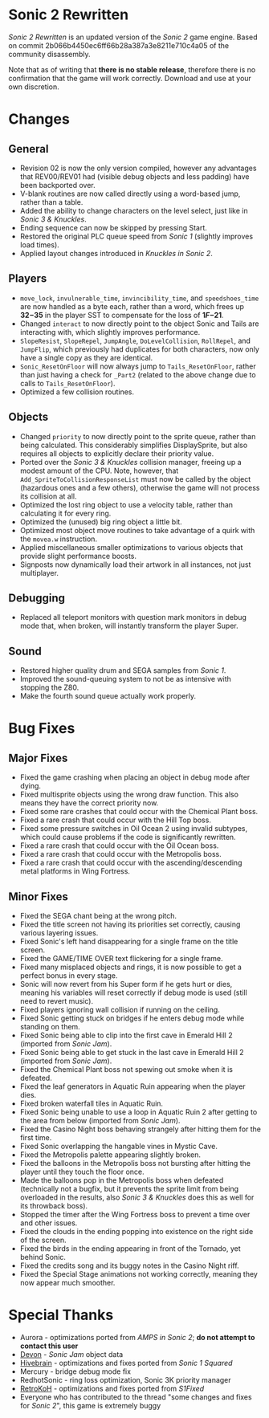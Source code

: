 # Sonic 2 Rewritten
_Sonic 2 Rewritten_ is an updated version of the _Sonic 2_ game engine. Based on commit 2b066b4450ec6ff66b28a387a3e8211e710c4a05 of the community disassembly.

Note that as of writing that **there is no stable release**, therefore there is no confirmation that the game will work correctly. Download and use at your own discretion.

# Changes
## General
* Revision 02 is now the only version compiled, however any advantages that REV00/REV01 had (visible debug objects and less padding) have been backported over.
* V-blank routines are now called directly using a word-based jump, rather than a table.
* Added the ability to change characters on the level select, just like in _Sonic 3 & Knuckles_.
* Ending sequence can now be skipped by pressing Start.
* Restored the original PLC queue speed from _Sonic 1_ (slightly improves load times).
* Applied layout changes introduced in _Knuckles in Sonic 2_.

## Players
* `move_lock`, `invulnerable_time`, `invincibility_time`, and `speedshoes_time` are now handled as a byte each, rather than a word, which frees up **$32-$35** in the player SST to compensate for the loss of **$1F-$21**.
* Changed `interact` to now directly point to the object Sonic and Tails are interacting with, which slightly improves performance.
* `SlopeResist`, `SlopeRepel`, `JumpAngle`, `DoLevelCollision`, `RollRepel`, and `JumpFlip`, which previously had duplicates for both characters, now only have a single copy as they are identical.
* `Sonic_ResetOnFloor` will now always jump to `Tails_ResetOnFloor`, rather than just having a check for `_Part2` (related to the above change due to calls to `Tails_ResetOnFloor`).
* Optimized a few collision routines.

## Objects
* Changed `priority` to now directly point to the sprite queue, rather than being calculated. This considerably simplifies DisplaySprite, but also requires all objects to explicitly declare their priority value.
* Ported over the _Sonic 3 & Knuckles_ collision manager, freeing up a modest amount of the CPU. Note, however, that `Add_SpriteToCollisionResponseList` must now be called by the object (hazardous ones and a few others), otherwise the game will not process its collision at all.
* Optimized the lost ring object to use a velocity table, rather than calculating it for every ring.
* Optimized the (unused) big ring object a little bit.
* Optimized most object move routines to take advantage of a quirk with the `movea.w` instruction.
* Applied miscellaneous smaller optimizations to various objects that provide slight performance boosts.
* Signposts now dynamically load their artwork in all instances, not just multiplayer.

## Debugging
* Replaced all teleport monitors with question mark monitors in debug mode that, when broken, will instantly transform the player Super.

## Sound
* Restored higher quality drum and SEGA samples from _Sonic 1_.
* Improved the sound-queuing system to not be as intensive with stopping the Z80.
* Make the fourth sound queue actually work properly.

# Bug Fixes
## Major Fixes
* Fixed the game crashing when placing an object in debug mode after dying.
* Fixed multisprite objects using the wrong draw function. This also means they have the correct priority now.
* Fixed some rare crashes that could occur with the Chemical Plant boss.
* Fixed a rare crash that could occur with the Hill Top boss.
* Fixed some pressure switches in Oil Ocean 2 using invalid subtypes, which could cause problems if the code is significantly rewritten.
* Fixed a rare crash that could occur with the Oil Ocean boss.
* Fixed a rare crash that could occur with the Metropolis boss.
* Fixed a rare crash that could occur with the ascending/descending metal platforms in Wing Fortress.

## Minor Fixes
* Fixed the SEGA chant being at the wrong pitch.
* Fixed the title screen not having its priorities set correctly, causing various layering issues.
* Fixed Sonic's left hand disappearing for a single frame on the title screen.
* Fixed the GAME/TIME OVER text flickering for a single frame.
* Fixed many misplaced objects and rings, it is now possible to get a perfect bonus in every stage.
* Sonic will now revert from his Super form if he gets hurt or dies, meaning his variables will reset correctly if debug mode is used (still need to revert music).
* Fixed players ignoring wall collision if running on the ceiling.
* Fixed Sonic getting stuck on bridges if he enters debug mode while standing on them.
* Fixed Sonic being able to clip into the first cave in Emerald Hill 2 (imported from _Sonic Jam_).
* Fixed Sonic being able to get stuck in the last cave in Emerald Hill 2 (imported from _Sonic Jam_).
* Fixed the Chemical Plant boss not spewing out smoke when it is defeated.
* Fixed the leaf generators in Aquatic Ruin appearing when the player dies.
* Fixed broken waterfall tiles in Aquatic Ruin.
* Fixed Sonic being unable to use a loop in Aquatic Ruin 2 after getting to the area from below (imported from _Sonic Jam_).
* Fixed the Casino Night boss behaving strangely after hitting them for the first time.
* Fixed Sonic overlapping the hangable vines in Mystic Cave.
* Fixed the Metropolis palette appearing slightly broken.
* Fixed the balloons in the Metropolis boss not bursting after hitting the player until they touch the floor once.
* Made the balloons pop in the Metropolis boss when defeated (technically not a bugfix, but it prevents the sprite limit from being overloaded in the results, also _Sonic 3 & Knuckles_ does this as well for its throwback boss).
* Stopped the timer after the Wing Fortress boss to prevent a time over and other issues.
* Fixed the clouds in the ending popping into existence on the right side of the screen.
* Fixed the birds in the ending appearing in front of the Tornado, yet behind Sonic.
* Fixed the credits song and its buggy notes in the Casino Night riff.
* Fixed the Special Stage animations not working correctly, meaning they now appear much smoother.

# Special Thanks
* Aurora - optimizations ported from _AMPS in Sonic 2_; **do not attempt to contact this user**
* [Devon](https://github.com/Ralakimus) - _Sonic Jam_ object data
* [Hivebrain](https://github.com/cvghivebrain/Sonic1sq) - optimizations and fixes ported from _Sonic 1 Squared_
* Mercury - bridge debug mode fix
* RedhotSonic - ring loss optimization, Sonic 3K priority manager
* [RetroKoH](https://github.com/RetroKoH/S1Fixed) - optimizations and fixes ported from _S1Fixed_
* Everyone who has contributed to the thread "some changes and fixes for _Sonic 2_", this game is extremely buggy
